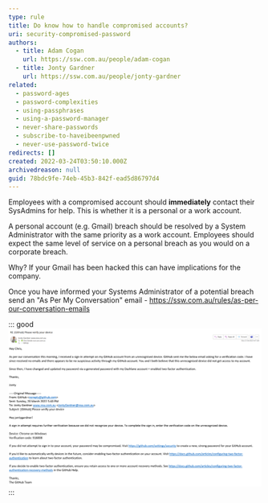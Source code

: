 ```yaml
---
type: rule
title: Do know how to handle compromised accounts?
uri: security-compromised-password
authors:
  - title: Adam Cogan
    url: https://ssw.com.au/people/adam-cogan
  - title: Jonty Gardner
    url: https://ssw.com.au/people/jonty-gardner
related:
  - password-ages
  - password-complexities
  - using-passphrases
  - using-a-password-manager
  - never-share-passwords
  - subscribe-to-haveibeenpwned
  - never-use-password-twice
redirects: []
created: 2022-03-24T03:50:10.000Z
archivedreason: null
guid: 78bdc9fe-74eb-45b3-842f-ead5d86797d4
---
```


Employees with a compromised account should **immediately** contact their SysAdmins for help. This is whether it is a personal or a work account.

A personal account (e.g. Gmail) breach should be resolved by a System Administrator with the same priority as a work account. 
Employees should expect the same level of service on a personal breach as you would on a corporate breach.

Why? If your Gmail has been hacked this can have implications for the company.

Once you have informed your Systems Administrator of a potential breach send an "As Per My Conversation" email - https://ssw.com.au/rules/as-per-our-conversation-emails

::: good
![Figure: Good example - Inform the SysAdmins of a potential breach](SugarLearning-Email-Passwords.png)
:::
